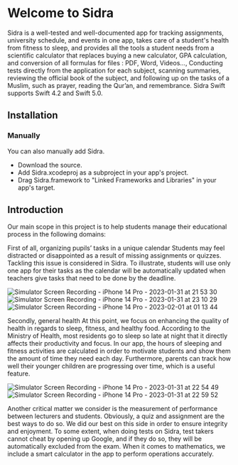 # Welcome to Sidra

Sidra is a well-tested and well-documented app for tracking assignments, university schedule, and events in one app, takes care of a student's health from fitness to sleep, and provides all the tools a student needs from a scientific calculator that replaces buying a new calculator, GPA calculation, and conversion of all formulas for files : PDF, Word, Videos..., Conducting tests directly from the application for each subject, scanning summaries, reviewing the official book of the subject, and following up on the tasks of a Muslim, such as prayer, reading the Qur’an, and remembrance.
Sidra Swift supports Swift 4.2 and Swift 5.0.

## Installation
### Manually

You can also manually add Sidra.

- Download the source.
- Add Sidra.xcodeproj as a subproject in your app's project.
- Drag Sidra.framework to "Linked Frameworks and Libraries" in your app's target.


## Introduction

Our main scope in this project is to help students manage their educational process in the following domains:

First of all, organizing pupils’ tasks in a unique calendar Students may feel distracted or disappointed as a result of missing assignments or quizzes. Tackling this issue is considered in Sidra. To illustrate, students will use only one app for their tasks as the calendar will be automatically updated when teachers give tasks that need to be done by the deadline.



![Simulator Screen Recording - iPhone 14 Pro - 2023-01-31 at 21 53 30](https://user-images.githubusercontent.com/66668005/215895635-c5e0a9f4-1bc9-44a4-a2d3-6cfe03e7fafe.gif)
![Simulator Screen Recording - iPhone 14 Pro - 2023-01-31 at 23 10 29](https://user-images.githubusercontent.com/66668005/215895213-555d3dd2-053f-444f-80e4-20d170464e49.gif)
![Simulator Screen Recording - iPhone 14 Pro - 2023-02-01 at 01 13 44](https://user-images.githubusercontent.com/66668005/215895755-977cd32e-bf45-4671-ab4e-b6a6417a4936.gif)

Secondly, general health At this point, we focus on enhancing the quality of health in regards to sleep, fitness, and healthy food. According to the Ministry of Health, most residents go to sleep so late at night that it directly affects their productivity and focus. In our app, the hours of sleeping and fitness activities are calculated in order to motivate students and show them the amount of time they need each day. Furthermore, parents can track how well their younger children are progressing over time, which is a useful feature.

![Simulator Screen Recording - iPhone 14 Pro - 2023-01-31 at 22 54 49](https://user-images.githubusercontent.com/66668005/215895646-aa5ac56b-a520-4f0d-8289-c612fdb9fdc1.gif)
![Simulator Screen Recording - iPhone 14 Pro - 2023-01-31 at 22 59 52](https://user-images.githubusercontent.com/66668005/215895651-c0844268-f9f6-4347-90f0-0a64d7f3ebec.gif)


Another critical matter we consider is the measurement of performance between lecturers and students. Obviously, a quiz and assignment are the best ways to do so. We did our best on this side in order to ensure integrity and enjoyment. To some extent, when doing tests on Sidra, test takers cannot cheat by opening up Google, and if they do so, they will be automatically excluded from the exam. When it comes to mathematics, we include a smart calculator in the app to perform operations accurately.
